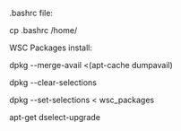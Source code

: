 .bashrc file:

cp .bashrc /home/<usr>

WSC Packages install:

dpkg --merge-avail <(apt-cache dumpavail)

dpkg --clear-selections

dpkg --set-selections < wsc_packages

apt-get dselect-upgrade
